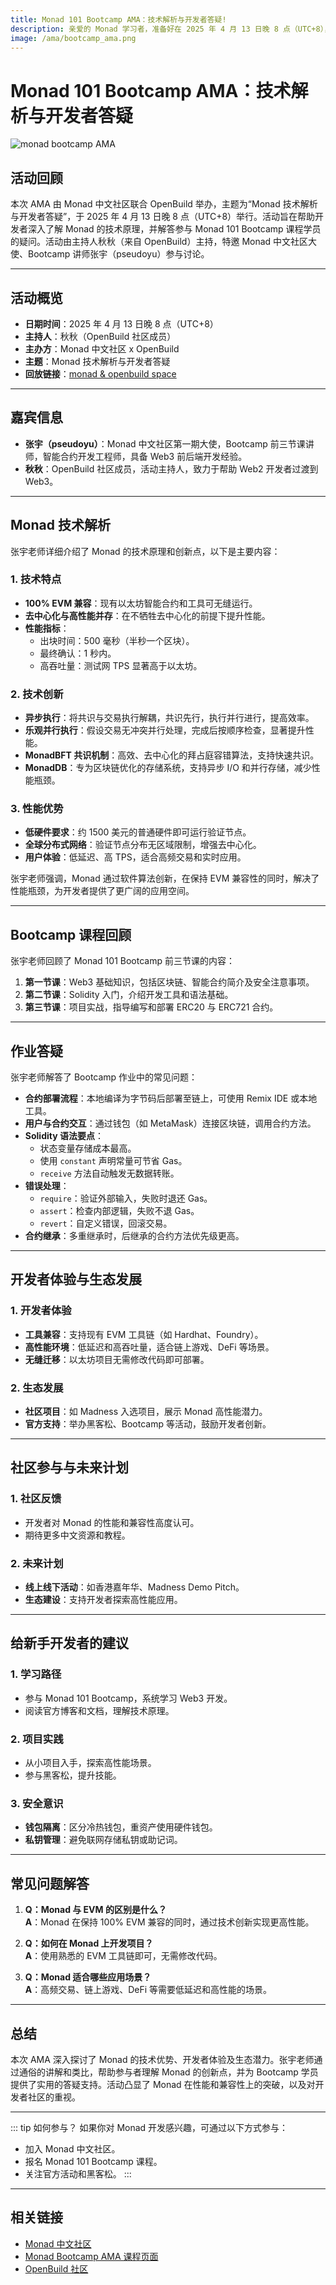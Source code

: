 ```yaml
---
title: Monad 101 Bootcamp AMA：技术解析与开发者答疑!
description: 亲爱的 Monad 学习者，准备好在 2025 年 4 月 13 日晚 8 点（UTC+8），与 Monad 中文社区和 OpenBuild 一起，深入剖析 Monad 的技术内核，并由特邀讲师张宇（pseudoyu）解答你的疑问了吗？加入这场线上 AMA，点燃你的 Web3 开发激情！
image: /ama/bootcamp_ama.png
---
```

# Monad 101 Bootcamp AMA：技术解析与开发者答疑

![monad bootcamp AMA](/ama/bootcamp_ama.png)

## 活动回顾
本次 AMA 由 Monad 中文社区联合 OpenBuild 举办，主题为“Monad 技术解析与开发者答疑”，于 2025 年 4 月 13 日晚 8 点（UTC+8）举行。活动旨在帮助开发者深入了解 Monad 的技术原理，并解答参与 Monad 101 Bootcamp 课程学员的疑问。活动由主持人秋秋（来自 OpenBuild）主持，特邀 Monad 中文社区大使、Bootcamp 讲师张宇（pseudoyu）参与讨论。

---

## 活动概览
- **日期时间**：2025 年 4 月 13 日晚 8 点（UTC+8）
- **主持人**：秋秋（OpenBuild 社区成员）
- **主办方**：Monad 中文社区 x OpenBuild
- **主题**：Monad 技术解析与开发者答疑
- **回放链接**：[monad & openbuild space](https://x.com/i/spaces/1BRKjmljgRNxw)

---

## 嘉宾信息
- **张宇（pseudoyu）**：Monad 中文社区第一期大使，Bootcamp 前三节课讲师，智能合约开发工程师，具备 Web3 前后端开发经验。
- **秋秋**：OpenBuild 社区成员，活动主持人，致力于帮助 Web2 开发者过渡到 Web3。

---

## Monad 技术解析
张宇老师详细介绍了 Monad 的技术原理和创新点，以下是主要内容：

### 1. 技术特点
- **100% EVM 兼容**：现有以太坊智能合约和工具可无缝运行。
- **去中心化与高性能并存**：在不牺牲去中心化的前提下提升性能。
- **性能指标**：
  - 出块时间：500 毫秒（半秒一个区块）。
  - 最终确认：1 秒内。
  - 高吞吐量：测试网 TPS 显著高于以太坊。

### 2. 技术创新
- **异步执行**：将共识与交易执行解耦，共识先行，执行并行进行，提高效率。
- **乐观并行执行**：假设交易无冲突并行处理，完成后按顺序检查，显著提升性能。
- **MonadBFT 共识机制**：高效、去中心化的拜占庭容错算法，支持快速共识。
- **MonadDB**：专为区块链优化的存储系统，支持异步 I/O 和并行存储，减少性能瓶颈。

### 3. 性能优势
- **低硬件要求**：约 1500 美元的普通硬件即可运行验证节点。
- **全球分布式网络**：验证节点分布无区域限制，增强去中心化。
- **用户体验**：低延迟、高 TPS，适合高频交易和实时应用。

张宇老师强调，Monad 通过软件算法创新，在保持 EVM 兼容性的同时，解决了性能瓶颈，为开发者提供了更广阔的应用空间。

---

## Bootcamp 课程回顾
张宇老师回顾了 Monad 101 Bootcamp 前三节课的内容：
1. **第一节课**：Web3 基础知识，包括区块链、智能合约简介及安全注意事项。
2. **第二节课**：Solidity 入门，介绍开发工具和语法基础。
3. **第三节课**：项目实战，指导编写和部署 ERC20 与 ERC721 合约。

---

## 作业答疑
张宇老师解答了 Bootcamp 作业中的常见问题：
- **合约部署流程**：本地编译为字节码后部署至链上，可使用 Remix IDE 或本地工具。
- **用户与合约交互**：通过钱包（如 MetaMask）连接区块链，调用合约方法。
- **Solidity 语法要点**：
  - 状态变量存储成本最高。
  - 使用 `constant` 声明常量可节省 Gas。
  - `receive` 方法自动触发无数据转账。
- **错误处理**：
  - `require`：验证外部输入，失败时退还 Gas。
  - `assert`：检查内部逻辑，失败不退 Gas。
  - `revert`：自定义错误，回滚交易。
- **合约继承**：多重继承时，后继承的合约方法优先级更高。

---

## 开发者体验与生态发展
### 1. 开发者体验
- **工具兼容**：支持现有 EVM 工具链（如 Hardhat、Foundry）。
- **高性能环境**：低延迟和高吞吐量，适合链上游戏、DeFi 等场景。
- **无缝迁移**：以太坊项目无需修改代码即可部署。

### 2. 生态发展
- **社区项目**：如 Madness 入选项目，展示 Monad 高性能潜力。
- **官方支持**：举办黑客松、Bootcamp 等活动，鼓励开发者创新。

---

## 社区参与与未来计划
### 1. 社区反馈
- 开发者对 Monad 的性能和兼容性高度认可。
- 期待更多中文资源和教程。

### 2. 未来计划
- **线上线下活动**：如香港嘉年华、Madness Demo Pitch。
- **生态建设**：支持开发者探索高性能应用。

---

## 给新手开发者的建议
### 1. 学习路径
- 参与 Monad 101 Bootcamp，系统学习 Web3 开发。
- 阅读官方博客和文档，理解技术原理。

### 2. 项目实践
- 从小项目入手，探索高性能场景。
- 参与黑客松，提升技能。

### 3. 安全意识
- **钱包隔离**：区分冷热钱包，重资产使用硬件钱包。
- **私钥管理**：避免联网存储私钥或助记词。

---

## 常见问题解答
1. **Q：Monad 与 EVM 的区别是什么？**  
   **A**：Monad 在保持 100% EVM 兼容的同时，通过技术创新实现更高性能。

2. **Q：如何在 Monad 上开发项目？**  
   **A**：使用熟悉的 EVM 工具链即可，无需修改代码。

3. **Q：Monad 适合哪些应用场景？**  
   **A**：高频交易、链上游戏、DeFi 等需要低延迟和高性能的场景。

---

## 总结
本次 AMA 深入探讨了 Monad 的技术优势、开发者体验及生态潜力。张宇老师通过通俗的讲解和类比，帮助参与者理解 Monad 的创新点，并为 Bootcamp 学员提供了实用的答疑支持。活动凸显了 Monad 在性能和兼容性上的突破，以及对开发者社区的重视。

---

::: tip 如何参与？
如果你对 Monad 开发感兴趣，可通过以下方式参与：
- 加入 Monad 中文社区。
- 报名 Monad 101 Bootcamp 课程。
- 关注官方活动和黑客松。
:::
---

## 相关链接
- [Monad 中文社区](https://gmonad.cc/)
- [Monad Bootcamp AMA 课程页面](https://x.com/OpenBuildxyz/status/1908554292266713525)
- [OpenBuild 社区](https://x.com/OpenBuildxyz)